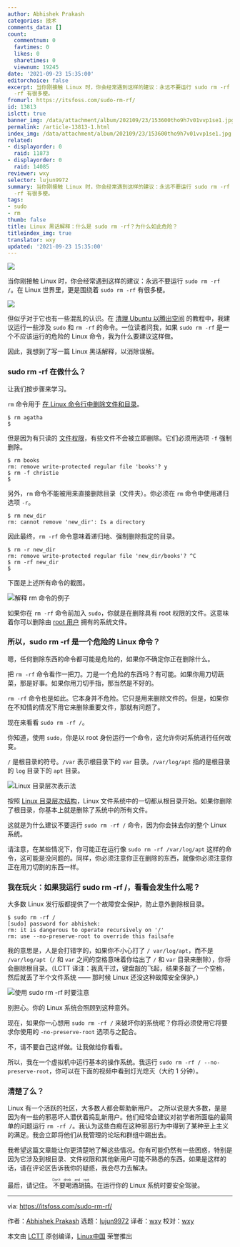 ```yaml
---
author: Abhishek Prakash
categories: 技术
comments_data: []
count:
  commentnum: 0
  favtimes: 0
  likes: 0
  sharetimes: 0
  viewnum: 19245
date: '2021-09-23 15:35:00'
editorchoice: false
excerpt: 当你刚接触 Linux 时，你会经常遇到这样的建议：永远不要运行 sudo rm -rf /。在 Linux 世界里，更是围绕着 sudo rm
  -rf 有很多梗。
fromurl: https://itsfoss.com/sudo-rm-rf/
id: 13813
islctt: true
banner_img: /data/attachment/album/202109/23/153600tho9h7v01vvp1se1.jpg
permalink: /article-13813-1.html
index_img: /data/attachment/album/202109/23/153600tho9h7v01vvp1se1.jpg.thumb.jpg
related:
- displayorder: 0
  raid: 11873
- displayorder: 0
  raid: 14085
reviewer: wxy
selector: lujun9972
summary: 当你刚接触 Linux 时，你会经常遇到这样的建议：永远不要运行 sudo rm -rf /。在 Linux 世界里，更是围绕着 sudo rm
  -rf 有很多梗。
tags:
- sudo
- rm
thumb: false
title: Linux 黑话解释：什么是 sudo rm -rf？为什么如此危险？
titleindex_img: true
translator: wxy
updated: '2021-09-23 15:35:00'
---
```


![](/data/attachment/album/202109/23/153600tho9h7v01vvp1se1.jpg)


当你刚接触 Linux 时，你会经常遇到这样的建议：永远不要运行 `sudo rm -rf /`。在 Linux 世界里，更是围绕着 `sudo rm -rf` 有很多梗。


![](/data/attachment/album/202109/23/153600bq7aoqqall6usbqf.gif)


但似乎对于它也有一些混乱的认识。在 [清理 Ubuntu 以腾出空间](https://itsfoss.com/free-up-space-ubuntu-linux/) 的教程中，我建议运行一些涉及 `sudo` 和 `rm -rf` 的命令。一位读者问我，如果 `sudo rm -rf` 是一个不应该运行的危险的 Linux 命令，我为什么要建议这样做。


因此，我想到了写一篇 Linux 黑话解释，以消除误解。


### sudo rm -rf 在做什么？


让我们按步骤来学习。


`rm` 命令用于 [在 Linux 命令行中删除文件和目录](https://linuxhandbook.com/remove-files-directories/)。



```
$ rm agatha
$

```

但是因为有只读的 [文件权限](https://linuxhandbook.com/linux-file-permissions/)，有些文件不会被立即删除。它们必须用选项 `-f` 强制删除。



```
$ rm books
rm: remove write-protected regular file 'books'? y
$ rm -f christie
$

```

另外，`rm` 命令不能被用来直接删除目录（文件夹）。你必须在 `rm` 命令中使用递归选项 `-r`。



```
$ rm new_dir
rm: cannot remove 'new_dir': Is a directory

```

因此最终，`rm -rf` 命令意味着递归地、强制删除指定的目录。



```
$ rm -r new_dir
rm: remove write-protected regular file 'new_dir/books'? ^C
$ rm -rf new_dir
$

```

下面是上述所有命令的截图。


![解释 rm 命令的例子](/data/attachment/album/202109/23/153602c8niw9i9whzl172h.png)


如果你在 `rm -rf` 命令前加入 `sudo`，你就是在删除具有 root 权限的文件。这意味着你可以删除由 [root 用户](https://itsfoss.com/root-user-ubuntu/) 拥有的系统文件。


### 所以，sudo rm -rf 是一个危险的 Linux 命令？


嗯，任何删除东西的命令都可能是危险的，如果你不确定你正在删除什么。


把 `rm -rf` 命令看作一把刀。刀是一个危险的东西吗？有可能。如果你用刀切蔬菜，那是好事。如果你用刀切手指，那当然是不好的。


`rm -rf` 命令也是如此。它本身并不危险。它只是用来删除文件的。但是，如果你在不知情的情况下用它来删除重要文件，那就有问题了。


现在来看看 `sudo rm -rf /`。


你知道，使用 `sudo`，你是以 root 身份运行一个命令，这允许你对系统进行任何改变。


`/` 是根目录的符号。`/var` 表示根目录下的 `var` 目录。`/var/log/apt` 指的是根目录的 `log` 目录下的 `apt` 目录。


![Linux 目录层次表示法](/data/attachment/album/202109/23/153604qz67k794y89pl9az.png)


按照 [Linux 目录层次结构](https://linuxhandbook.com/linux-directory-structure/)，Linux 文件系统中的一切都从根目录开始。如果你删除了根目录，你基本上就是删除了系统中的所有文件。


这就是为什么建议不要运行 `sudo rm -rf /` 命令，因为你会抹去你的整个 Linux 系统。


请注意，在某些情况下，你可能正在运行像 `sudo rm -rf /var/log/apt` 这样的命令，这可能是没问题的。同样，你必须注意你正在删除的东西，就像你必须注意你正在用刀切割的东西一样。


### 我在玩火：如果我运行 sudo rm -rf /，看看会发生什么呢？


大多数 Linux 发行版都提供了一个故障安全保护，防止意外删除根目录。



```
$ sudo rm -rf /
[sudo] password for abhishek:
rm: it is dangerous to operate recursively on '/'
rm: use --no-preserve-root to override this failsafe

```

我的意思是，人是会打错字的，如果你不小心打了 `/ var/log/apt`，而不是 `/var/log/apt`（`/` 和 `var` 之间的空格意味着你给出了 `/` 和 `var` 目录来删除），你将会删除根目录。（LCTT 译注：我真干过，键盘敲的飞起，结果多敲了一个空格，然后就丢了半个文件系统 —— 那时候 Linux 还没这种故障安全保护。）


![使用 sudo rm -rf 时要注意](/data/attachment/album/202109/23/153606vnxeqcbggzgxddnn.png)


别担心。你的 Linux 系统会照顾到这种意外。


现在，如果你一心想用 `sudo rm -rf /` 来破坏你的系统呢？你将必须使用它将要求你使用的 `-no-preserve-root` 选项与之配合。


不，请不要自己这样做。让我做给你看看。


所以，我在一个虚拟机中运行基本的操作系统。我运行 `sudo rm -rf / --no-preserve-root`，你可以在下面的视频中看到灯光熄灭（大约 1 分钟）。






### 清楚了么？


Linux 有一个活跃的社区，大多数人都会帮助新用户。 之所以说是大多数，是是因为有一些的邪恶坏人潜伏着捣乱新用户。他们经常会建议对初学者所面临的最简单的问题运行 `rm -rf /`。我认为这些白痴在这种邪恶行为中得到了某种至上主义的满足。我会立即将他们从我管理的论坛和群组中踢出去。


我希望这篇文章能让你更清楚地了解这些情况。你有可能仍然有一些困惑，特别是因为它涉及到根目录、文件权限和其他新用户可能不熟悉的东西。如果是这样的话，请在评论区告诉我你的疑惑，我会尽力去解决。


最后，请记住。<ruby> 不要喝酒胡搞 <rt>  Don’t drink and root </rt></ruby>。在运行你的 Linux 系统时要安全驾驶。




---


via: <https://itsfoss.com/sudo-rm-rf/>


作者：[Abhishek Prakash](https://itsfoss.com/author/abhishek/) 选题：[lujun9972](https://github.com/lujun9972) 译者：[wxy](https://github.com/wxy) 校对：[wxy](https://github.com/wxy)


本文由 [LCTT](https://github.com/LCTT/TranslateProject) 原创编译，[Linux中国](https://linux.cn/) 荣誉推出